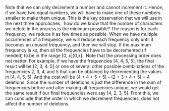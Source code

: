 Note that we can only decrement a number and cannot increment it. Hence, if we have two equal numbers, we will have to make one of these numbers smaller to make them unique. This is the key observation that we will use in the next three approaches.
​
how do we know that the number of characters we delete in the process is the minimum possible? The reason is for each frequency, we reduce it as few times as possible. When we have multiple occurrences of a frequency, we will reduce each frequency only until it becomes an unused frequency, and then we will stop. If the maximum frequency is xx, then all the frequencies have to be decremented (if needed) to be in the range [0, x][0,x].
​
Note that the processing order does not matter. For example, if we have the frequencies [4, 4, 5, 5], the final result will be [2, 3, 4, 5] or one of several other possible combinations of the frequencies 2, 3, 4, and 5 that can be obtained by decrementing the values in [4, 4, 5, 5]. And the cost will be (4 + 4 + 5 + 5) - (2 + 3 + 4 + 5) = 4 deletions. Since the number of deletions is just the difference in the sum of frequencies before and after making all frequencies unique, we would get the same result if our final frequencies were say [4, 2, 3, 5]. From this, we can conclude that the order in which we decrement frequencies, does not affect the number of deletions.
​
​
​